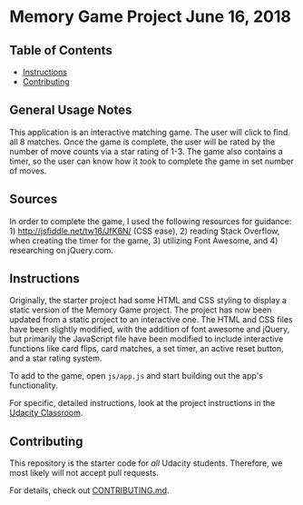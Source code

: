 # Memory Game Project June 16, 2018

## Table of Contents

* [Instructions](#instructions)
* [Contributing](#contributing)

## General Usage Notes
This application is an interactive matching game. The user will click to find all 8 matches. Once the game is complete, the user will be rated by the number of move counts via a star rating of 1-3. The game also contains a timer, so the user can know how it took to complete the game in set number of moves.

## Sources

In order to complete the game, I used the following resources for guidance: 1) http://jsfiddle.net/tw16/JfK6N/ (CSS ease), 2) reading Stack Overflow, when creating the timer for the game, 3) utilizing Font Awesome, and 4) researching  on jQuery.com.

## Instructions

Originally, the starter project had some HTML and CSS styling to display a static version of the Memory Game project. The project has now been updated from a static project to an interactive one. The HTML and CSS files have been slightly modified, with the addition of font awesome and jQuery, but primarily the JavaScript file have been modified to include interactive functions like card flips, card matches, a set timer, an active reset button, and a star rating system.

To add to the game, open `js/app.js` and start building out the app's functionality.

For specific, detailed instructions, look at the project instructions in the [Udacity Classroom](https://classroom.udacity.com/me).

## Contributing

This repository is the starter code for _all_ Udacity students. Therefore, we most likely will not accept pull requests.

For details, check out [CONTRIBUTING.md](CONTRIBUTING.md).
